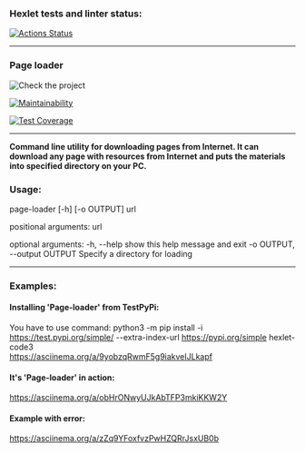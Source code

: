 ### Hexlet tests and linter status:

[![Actions Status](https://github.com/JhonnyT18/python-project-lvl3/workflows/hexlet-check/badge.svg)](https://github.com/JhonnyT18/python-project-lvl3/actions)    
____    
### Page loader

![Check the project](https://github.com/JhonnyT18/python-project-lvl3/workflows/Check%20the%20project/badge.svg)

[![Maintainability](https://api.codeclimate.com/v1/badges/0de54e58e9203fb01a4a/maintainability)](https://codeclimate.com/github/JhonnyT18/python-project-lvl3/maintainability)

[![Test Coverage](https://api.codeclimate.com/v1/badges/0de54e58e9203fb01a4a/test_coverage)](https://codeclimate.com/github/JhonnyT18/python-project-lvl3/test_coverage)
____    
**Command line utility for downloading pages from Internet. It can download any page with resources from Internet and puts the materials into specified directory on your PC.**    
### Usage:    
page-loader [-h] [-o OUTPUT] url

positional arguments:
  url

optional arguments:
  -h, --help            show this help message and exit
  -o OUTPUT, --output OUTPUT
                        Specify a directory for loading
____    
### Examples:
#### Installing 'Page-loader' from TestPyPi:    
You have to use command: python3 -m pip install -i https://test.pypi.org/simple/ --extra-index-url https://pypi.org/simple hexlet-code3    
https://asciinema.org/a/9yobzqRwmF5g9iakveIJLkapf    
#### It's 'Page-loader' in action:    
https://asciinema.org/a/obHrONwyUJkAbTFP3mkiKKW2Y
#### Example with error:
https://asciinema.org/a/zZq9YFoxfvzPwHZQRrJsxUB0b

